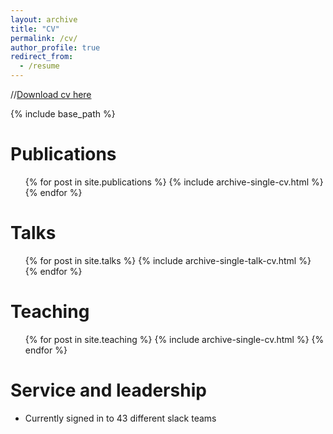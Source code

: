 ```yaml
---
layout: archive
title: "CV"
permalink: /cv/
author_profile: true
redirect_from:
  - /resume
---
```

//[Download cv here](https://marialeiloglou.github.io/files/CV.pdf)

{% include base_path %}


Publications
======
  <ul>{% for post in site.publications %}
    {% include archive-single-cv.html %}
  {% endfor %}</ul>
  
Talks
======
  <ul>{% for post in site.talks %}
    {% include archive-single-talk-cv.html %}
  {% endfor %}</ul>
  
Teaching
======
  <ul>{% for post in site.teaching %}
    {% include archive-single-cv.html %}
  {% endfor %}</ul>
  
Service and leadership
======
* Currently signed in to 43 different slack teams
